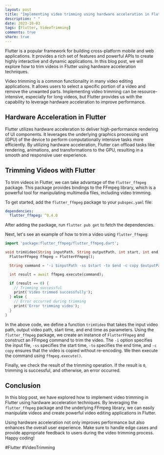 ```yaml
---
layout: post
title: "Implementing video trimming using hardware acceleration in Flutter"
description: " "
date: 2023-10-03
tags: [Flutter, VideoTrimming]
comments: true
share: true
---
```


Flutter is a popular framework for building cross-platform mobile and web applications. It provides a rich set of features and powerful APIs to create highly interactive and dynamic applications. In this blog post, we will explore how to trim videos in Flutter using hardware acceleration techniques.

Video trimming is a common functionality in many video editing applications. It allows users to select a specific portion of a video and remove the unwanted parts. Implementing video trimming can be resource-intensive, especially for long videos, but Flutter provides us with the capability to leverage hardware acceleration to improve performance.

## Hardware Acceleration in Flutter

Flutter utilizes hardware acceleration to deliver high-performance rendering of UI components. It leverages the underlying graphics processing unit (GPU) of the device to perform computationally intensive tasks more efficiently. By utilizing hardware acceleration, Flutter can offload tasks like rendering, animations, and transformations to the GPU, resulting in a smooth and responsive user experience.

## Trimming Videos with Flutter

To trim videos in Flutter, we can take advantage of the `flutter_ffmpeg` package. This package provides bindings to the FFmpeg library, which is a powerful tool for manipulating multimedia files, including video trimming.

To get started, add the `flutter_ffmpeg` package to your `pubspec.yaml` file:

```yaml
dependencies:
  flutter_ffmpeg: ^0.4.0
```

After adding the package, run `flutter pub get` to fetch the dependencies.

Next, let's see an example of how to trim a video using `flutter_ffmpeg`:

```dart
import 'package:flutter_ffmpeg/flutter_ffmpeg.dart';

void trimVideo(String inputPath, String outputPath, int start, int end) async {
  FlutterFFmpeg ffmpeg = FlutterFFmpeg();

  String command = '-i $inputPath -ss $start -to $end -c copy $outputPath';

  int result = await ffmpeg.execute(command);

  if (result == 0) {
    // Trimming successful
    print('Video trimmed successfully');
  } else {
    // Error occurred during trimming
    print('Error trimming video');
  }
}
```

In the above code, we define a function `trimVideo` that takes the input video path, output video path, start time, and end time as parameters. Using the `flutter_ffmpeg` package, we create an instance of `FlutterFFmpeg` and construct an FFmpeg command to trim the video. The `-i` option specifies the input file, `-ss` specifies the start time, `-to` specifies the end time, and `-c copy` ensures that the video is copied without re-encoding. We then execute the command using `ffmpeg.execute()`.

Finally, we check the result of the trimming operation. If the result is `0`, trimming is successful, and otherwise, an error occurred.

## Conclusion

In this blog post, we have explored how to implement video trimming in Flutter using hardware acceleration techniques. By leveraging the `flutter_ffmpeg` package and the underlying FFmpeg library, we can easily manipulate videos and create powerful video editing applications in Flutter.

Using hardware acceleration not only improves performance but also enhances the overall user experience. Make sure to handle edge cases and provide appropriate feedback to users during the video trimming process. Happy coding!

\#Flutter #VideoTrimming